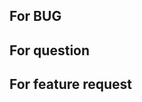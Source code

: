 ## For BUG

<!--
 1. BUG description
 2. The way to reproduce
 3. Log with matman <command> --debug
-->

## For question

<!-- Question description -->

## For feature request

<!-- Feature description -->
